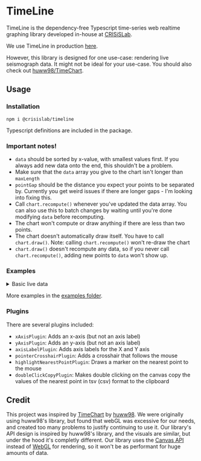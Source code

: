 # TimeLine

TimeLine is the dependency-free Typescript time-series web realtime graphing library developed in-house at [CRISiSLab](https://www.crisislab.org.nz/).

We use TimeLine in production [here](https://shakemap.crisislab.org.nz/).

However, this library is designed for one use-case: rendering live seismograph data. It might not be ideal for your use-case. You should also check out [huww98/TimeChart](https://github.com/huww98/TimeChart).

## Usage

### Installation

```
npm i @crisislab/timeline
```

Typescript definitions are included in the package.

### Important notes!

-   `data` should be sorted by x-value, with smallest values first. If you always add new data onto the end, this shouldn't be a problem.
-   Make sure that the `data` array you give to the chart isn't longer than `maxLength`
-   `pointGap` should be the distance you expect your points to be separated by. Currently you get weird issues if there are longer gaps - I'm looking into fixing this.
-   Call `chart.recompute()` whenever you've updated the data array. You can also use this to batch changes by waiting until you're done modifying `data` before recomputing.
-   The chart won't compute or draw anything if there are less than two points.
-   The chart doesn't automatically draw itself. You have to call `chart.draw()`. Note: calling `chart.recompute()` won't re-draw the chart
-   `chart.draw()` doesn't recompute any data, so if you never call `chart.recompute()`, adding new points to `data` won't show up.

### Examples

<details>
<summary>Basic live data</summary>

```ts
import {
	TimeLine,
	Point,
	xAxisPlugin,
	axisLabelPlugin,
} from "@crisislab/timeline";

const data: Point[] = [];
const maxPoints = 300;
const chart = new TimeLine({
	container: document.getElementById("chart-container") as HTMLElement,
	data,
	maxPoints,
	// Note that these aren't used by the chart itself, they're just used by plugins
	xLabel: "Time",
	yLabel: "Random numbers",
	plugins: [
		// By default, the chart doesn't draw an x or y axis.
		// You can use these built-in plugins though.
		xAxisPlugin((x) => new Date(x).toLocaleTimeString()),
		axisLabelPlugin(),
	],
});

let prev = 0;
setInterval(() => {
	const y =
		prev + Math.floor(Math.random() * 10) * (Math.random() > 0.5 ? -1 : 1);
	prev = y;
	data.push({
		x: Date.now(),
		y,
	});
	// This is very important!
	// You can't have more points in the data array
	// than chart.maxPoints, or you'll have weird
	// rendering issues.
	while (data.length > maxPoints) {
		data.shift();
	}

	// Call chart.recompute() when you're done updating `data`
	chart.recompute();
}, 50);

// Note that you need to call chart.draw() yourself
function renderLoop() {
	requestAnimationFrame(renderLoop);
	chart.draw();
}
renderLoop();
```

</details>

More examples in the [examples folder](./examples/).

### Plugins

There are several plugins included:

-   `xAxisPlugin`: Adds an x-axis (but not an axis label)
-   `yAxisPlugin`: Adds an y-axis (but not an axis label)
-   `axisLabelPlugin`: Adds axis labels for the X and Y axis
-   `pointerCrosshairPlugin`: Adds a crosshair that follows the mouse
-   `highlightNearestPointPlugin`: Draws a marker on the nearest point to the mouse
-   `doubleClickCopyPlugin`: Makes double clicking on the canvas copy the values of the nearest point in tsv (csv) format to the clipboard

## Credit

This project was inspired by [TimeChart](https://github.com/huww98/TimeChart) by [huww98](https://github.com/huww98). We were originally using huww98's library, but found that webGL was excessive for our needs, and created too many problems to justify continuing to use it. Our library's API design is inspired by huww98's library, and the visuals are similar, but under the hood it's completly different. Our library uses the [Canvas API](https://developer.mozilla.org/en-US/docs/Web/API/Canvas_API) instead of [WebGL](https://developer.mozilla.org/en-US/docs/Web/API/WebGL_API) for rendering, so it won't be as performant for huge amounts of data.
